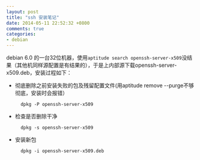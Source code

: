 ```yaml
---
layout: post
title: "ssh 安装笔记"
date: 2014-05-11 22:52:32 +0800
comments: true
categories: 
- debian
---
```

debian 6.0 的一台32位机器，使用```aptitude search openssh-server-x509```没结果（其他机同样源配置是有结果的），于是上内部源下载openssh-server-x509.deb，安装过程如下：


- 彻底删除之前安装失败的包及残留配置文件(用aptitude remove --purge不够彻底，安装时会报错）

        dpkg -P openssh-server-x509

- 检查是否删除干净

        dpkg -s openssh-server-x509

- 安装新包

        dpkg -i openssh-server-x509.deb 

 
